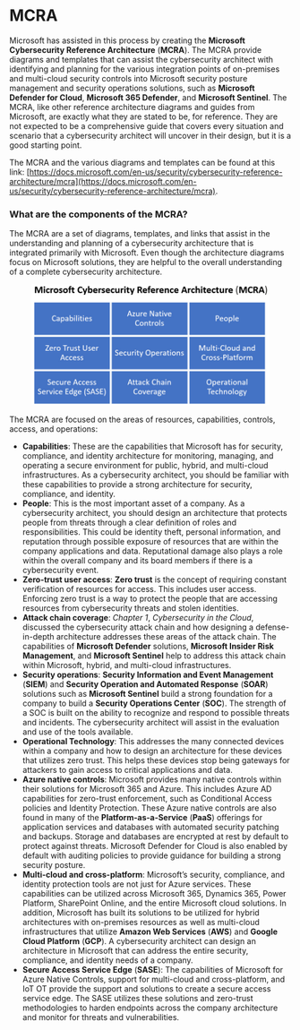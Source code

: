 # MCRA

Microsoft has assisted in this process by creating the **Microsoft Cybersecurity Reference Architecture** (**MCRA**). The MCRA provide diagrams and templates that can assist the cybersecurity architect with identifying and planning for the various integration points of on-premises and multi-cloud security controls into Microsoft security posture management and security operations solutions, such as **Microsoft Defender for Cloud**, **Microsoft 365 Defender**, and **Microsoft Sentinel**. The MCRA, like other reference architecture diagrams and guides from Microsoft, are exactly what they are stated to be, for reference. They are not expected to be a comprehensive guide that covers every situation and scenario that a cybersecurity architect will uncover in their design, but it is a good starting point.

The MCRA and the various diagrams and templates can be found at this link: [https://docs.microsoft.com/en-us/security/cybersecurity-reference-architecture/mcra](https://docs.microsoft.com/en-us/security/cybersecurity-reference-architecture/mcra).

### What are the components of the MCRA? <a href="#_idparadest-38" id="_idparadest-38"></a>

The MCRA are a set of diagrams, templates, and links that assist in the understanding and planning of a cybersecurity architecture that is integrated primarily with Microsoft. Even though the architecture diagrams focus on Microsoft solutions, they are helpful to the overall understanding of a complete cybersecurity architecture.

<figure><img src="../../.gitbook/assets/Figure_2.01_B18608.jpg" alt=""><figcaption></figcaption></figure>

The MCRA are focused on the areas of resources, capabilities, controls, access, and operations:

* **Capabilities**: These are the capabilities that Microsoft has for security, compliance, and identity architecture for monitoring, managing, and operating a secure environment for public, hybrid, and multi-cloud infrastructures. As a cybersecurity architect, you should be familiar with these capabilities to provide a strong architecture for security, compliance, and identity.
* **People**: This is the most important asset of a company. As a cybersecurity architect, you should design an architecture that protects people from threats through a clear definition of roles and responsibilities. This could be identity theft, personal information, and reputation through possible exposure of resources that are within the company applications and data. Reputational damage also plays a role within the overall company and its board members if there is a cybersecurity event.
* **Zero-trust user access**: **Zero trust** is the concept of requiring constant verification of resources for access. This includes user access. Enforcing zero trust is a way to protect the people that are accessing resources from cybersecurity threats and stolen identities.
* **Attack chain coverage**: _Chapter 1_, _Cybersecurity in the Cloud_, discussed the cybersecurity attack chain and how designing a defense-in-depth architecture addresses these areas of the attack chain. The capabilities of **Microsoft Defender** solutions, **Microsoft Insider Risk Management**, and **Microsoft Sentinel** help to address this attack chain within Microsoft, hybrid, and multi-cloud infrastructures.
* **Security operations**: **Security Information and Event Management** (**SIEM**) and **Security Operation and Automated Response** (**SOAR**) solutions such as **Microsoft Sentinel** build a strong foundation for a company to build a **Security Operations Center** (**SOC**). The strength of a SOC is built on the ability to recognize and respond to possible threats and incidents. The cybersecurity architect will assist in the evaluation and use of the tools available.
* **Operational Technology**: This addresses the many connected devices within a company and how to design an architecture for these devices that utilizes zero trust. This helps these devices stop being gateways for attackers to gain access to critical applications and data.
* **Azure native controls**: Microsoft provides many native controls within their solutions for Microsoft 365 and Azure. This includes Azure AD capabilities for zero-trust enforcement, such as Conditional Access policies and Identity Protection. These Azure native controls are also found in many of the **Platform-as-a-Service** (**PaaS**) offerings for application services and databases with automated security patching and backups. Storage and databases are encrypted at rest by default to protect against threats. Microsoft Defender for Cloud is also enabled by default with auditing policies to provide guidance for building a strong security posture.
* **Multi-cloud and cross-platform**: Microsoft’s security, compliance, and identity protection tools are not just for Azure services. These capabilities can be utilized across Microsoft 365, Dynamics 365, Power Platform, SharePoint Online, and the entire Microsoft cloud solutions. In addition, Microsoft has built its solutions to be utilized for hybrid architectures with on-premises resources as well as multi-cloud infrastructures that utilize **Amazon Web Services** (**AWS**) and **Google Cloud Platform** (**GCP**). A cybersecurity architect can design an architecture in Microsoft that can address the entire security, compliance, and identity needs of a company.
* **Secure Access Service Edge** (**SASE**): The capabilities of Microsoft for Azure Native Controls, support for multi-cloud and cross-platform, and IoT OT provide the support and solutions to create a secure access service edge. The SASE utilizes these solutions and zero-trust methodologies to harden endpoints across the company architecture and monitor for threats and vulnerabilities.
